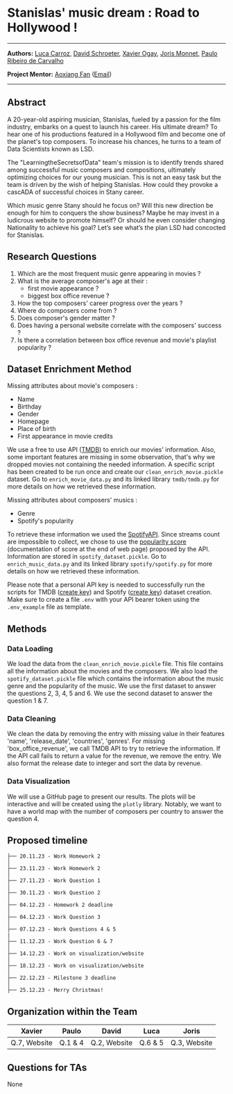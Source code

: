 # Stanislas' music dream : Road to Hollywood !

---

**Authors:** [Luca Carroz](https://people.epfl.ch/emilie.carroz), [David Schroeter](https://people.epfl.ch/david.schroeter), 
[Xavier Ogay](https://people.epfl.ch/xavier.ogay), [Joris Monnet](https://people.epfl.ch/joris.monnet),
[Paulo Ribeiro de Carvalho](https://people.epfl.ch/paulo.ribeirodecarvalho)

**Project Mentor:** [Aoxiang Fan](https://people.epfl.ch/aoxiang.fan) ([Email](mailto:aoxiang.fan@epfl.ch))

---

## Abstract

A 20-year-old aspiring musician, Stanislas, fueled by a passion for the film industry, embarks on a quest to launch his 
career. His ultimate dream? To hear one of his productions featured in a Hollywood film and become one of the planet's 
top composers. To increase his chances, he turns to a team of Data Scientists known as LSD.

The "LearningtheSecretsofData" team's mission is to identify trends shared among successful music composers and compositions, ultimately 
optimizing choices for our young musician. This is not an easy task but the team is driven by the wish of helping 
Stanislas. How could they provoke a cascADA of successful choices in Stany career.

Which music genre Stany should he focus on? Will this new direction be enough for him to conquers the show business? 
Maybe he may invest in a ludicrous website to promote himself? Or should he even consider changing Nationality to 
achieve his goal? Let’s see what’s the plan LSD had concocted for Stanislas.


## Research Questions

1) Which are the most frequent music genre appearing in movies ?
2) What is the average composer's age at their :
   - first movie appearance ?
   - biggest box office revenue ?
3) How the top composers' career progress over the years ?
4) Where do composers come from ?
5) Does composer's gender matter ?
6) Does having a personal website correlate with the composers' success ?
7) Is there a correlation between box office revenue and movie's playlist popularity ?

## Dataset Enrichment Method

Missing attributes about movie's composers :

- Name
- Birthday
- Gender
- Homepage
- Place of birth
- First appearance in movie credits

We use a free to use API ([TMDB](https://www.themoviedb.org/?language=fr)) to enrich our movies' information. Also, some 
important features are missing in some observation, that's why we dropped movies not containing the needed information. A specific 
script has been created to be run once and create our `clean_enrich_movie.pickle` dataset. Go to `enrich_movie_data.py` and 
its linked library `tmdb/tmdb.py` for more details on how we retrieved these information. 

Missing attributes about composers' musics :

- Genre
- Spotify's popularity

To retrieve these information we used the [SpotifyAPI](https://developer.spotify.com/documentation/web-api). Since 
streams count are impossible to collect, we chose to use the [popularity score](https://developer.spotify.com/documentation/web-api/reference/get-track)
(documentation of score at the end of web page) proposed by the API. Information are stored in `spotify_dataset.pickle`. 
Go to `enrich_music_data.py` and its linked library `spotify/spotify.py` for more details on how we retrieved these information. 

Please note that a personal API key is needed to successfully run the scripts for TMDB ([create key](https://developer.themoviedb.org/reference/intro/getting-started)) 
and Spotify ([create key](https://developer.spotify.com/documentation/web-api/tutorials/getting-started)) dataset creation. 
Make sure to create a file `.env` with your API bearer token using the `.env_example` file as template. 

## Methods

### Data Loading

We load the data from the `clean_enrich_movie.pickle` file. This file contains all the information about the movies and 
the composers. We also load the `spotify_dataset.pickle` file which contains the information about the music genre and
the popularity of the music. We use the first dataset to answer the questions 2, 3, 4, 5 and 6. We use the second 
dataset to answer the question 1 & 7. 

### Data Cleaning

We clean the data by removing the entry with missing value in their features 'name', 'release_date',
'countries', 'genres'. For missing 'box_office_revenue', we call TMDB API to try to retrieve the information. 
If the API call fails to return a value for the revenue, we remove the entry.
We also format the release date to integer and sort the data by revenue.


### Data Visualization

We will use a GitHub page to present our results. The plots will be interactive and will be created using the `plotly`
library. Notably, we want to have a world map with the number of composers per country to answer the question 4.

## Proposed timeline

```
├── 20.11.23 - Work Homework 2
│  
├── 23.11.23 - Work Homework 2
│  
├── 27.11.23 - Work Question 1
│  
├── 30.11.23 - Work Question 2
│  
├── 04.12.23 - Homework 2 deadline
│  
├── 04.12.23 - Work Question 3
│  
├── 07.12.23 - Work Questions 4 & 5
|
├── 11.12.23 - Work Question 6 & 7
│
├── 14.12.23 - Work on visualization/website
│  
├── 18.12.23 - Work on visualization/website
│    
├── 22.12.23 - Milestone 3 deadline
│  
├── 25.12.23 - Merry Christmas!

```

## Organization within the Team

| Xavier       | Paulo   | David        | Luca    | Joris        |
|--------------|---------|--------------|---------|--------------|
| Q.7, Website | Q.1 & 4 | Q.2, Website | Q.6 & 5 | Q.3, Website |

## Questions for TAs

None
